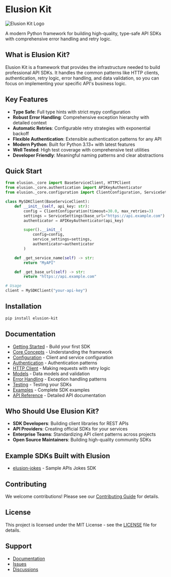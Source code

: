 # Elusion Kit

![Elusion Kit Logo](docs/assets/elusion-kit-logo.png)

A modern Python framework for building high-quality, type-safe API SDKs with comprehensive error handling and retry logic.

## What is Elusion Kit?

Elusion Kit is a framework that provides the infrastructure needed to build professional API SDKs. It handles the common patterns like HTTP clients, authentication, retry logic, error handling, and data validation, so you can focus on implementing your specific API's business logic.

## Key Features

- **Type Safe**: Full type hints with strict mypy configuration
- **Robust Error Handling**: Comprehensive exception hierarchy with detailed context
- **Automatic Retries**: Configurable retry strategies with exponential backoff
- **Flexible Authentication**: Extensible authentication patterns for any API
- **Modern Python**: Built for Python 3.13+ with latest features
- **Well Tested**: High test coverage with comprehensive test utilities
- **Developer Friendly**: Meaningful naming patterns and clear abstractions

## Quick Start

```python
from elusion._core import BaseServiceClient, HTTPClient
from elusion._core.authentication import APIKeyAuthenticator
from elusion._core.configuration import ClientConfiguration, ServiceSettings

class MySDKClient(BaseServiceClient):
    def __init__(self, api_key: str):
        config = ClientConfiguration(timeout=30.0, max_retries=3)
        settings = ServiceSettings(base_url="https://api.example.com")
        authenticator = APIKeyAuthenticator(api_key)

        super().__init__(
            config=config,
            service_settings=settings,
            authenticator=authenticator
        )

    def _get_service_name(self) -> str:
        return "MyAPI"

    def _get_base_url(self) -> str:
        return "https://api.example.com"

# Usage
client = MySDKClient("your-api-key")
```

## Installation

```bash
pip install elusion-kit
```

## Documentation

- [Getting Started](docs/getting-started.md) - Build your first SDK
- [Core Concepts](docs/core-concepts.md) - Understanding the framework
- [Configuration](docs/configuration.md) - Client and service configuration
- [Authentication](docs/authentication.md) - Authentication patterns
- [HTTP Client](docs/http-client.md) - Making requests with retry logic
- [Models](docs/models.md) - Data models and validation
- [Error Handling](docs/error-handling.md) - Exception handling patterns
- [Testing](docs/testing.md) - Testing your SDKs
- [Examples](docs/examples/) - Complete SDK examples
- [API Reference](docs/api-reference/) - Detailed API documentation

## Who Should Use Elusion Kit?

- **SDK Developers**: Building client libraries for REST APIs
- **API Providers**: Creating official SDKs for your services
- **Enterprise Teams**: Standardizing API client patterns across projects
- **Open Source Maintainers**: Building high-quality community SDKs

## Example SDKs Built with Elusion

- [elusion-jokes](https://github.com/elusionhub/elusion-kit-examples/elusion-jokes) - Sample APIs Jokes SDK

## Contributing

We welcome contributions! Please see our [Contributing Guide](CONTRIBUTING.md) for details.

## License

This project is licensed under the MIT License - see the [LICENSE](LICENSE) file for details.

## Support

- [Documentation](docs/)
- [Issues](https://github.com/elusionhub/elusion-kit/issues)
- [Discussions](https://github.com/elusionhub/elusion-kit/discussions)
